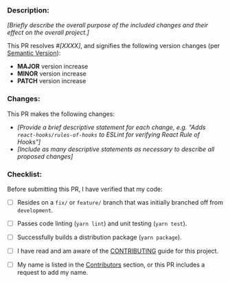 ### **Description**:

*[Briefly describe the overall purpose of the included changes and their effect on the overall project.]*

This PR resolves #*[XXXX]*, and signifies the following version changes (per [Semantic Version](https://semver.org/)):
* **MAJOR** version increase
* **MINOR** version increase
* **PATCH** version increase

### **Changes**:

This PR makes the following changes:
* *[Provide a brief descriptive statement for each change, e.g. "Adds `react-hooks/rules-of-hooks` to ESLint for verifying React Rule of Hooks"]*
* *[Include as many descriptive statements as necessary to describe all proposed changes]*

### **Checklist**:

Before submitting this PR, I have verified that my code:
* [ ] Resides on a `fix/` or `feature/` branch that was initially branched off from `development`.
* [ ] Passes code linting (`yarn lint`) and unit testing (`yarn test`).
* [ ] Successfully builds a distribution package (`yarn package`).
* [ ] I have read and am aware of the [CONTRIBUTING](CONTRIBUTING.md) guide for this project.
* [ ] My name is listed in the [Contributors](README.md#contributors) section, or this PR includes a request to add my name.


